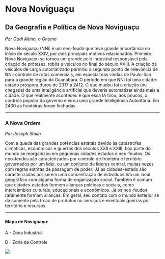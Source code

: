 # Nova Noviguaçu

## Da Geografia e Política de Nova Noviguaçu

*Por Gadi Altino, o Gnomo*

Nova Noviguaçu (NNi) é um neo-feudo que teve grande importância no início do século XXIV, por dois principais motivos relacionados. Primeiro: Nova Noviguaçu se tornou um grande polo industrial responsável pela criação de próteses, robôs e veículos no final do século XXIII. A criação de veículos de carga automatizado permitiu o segundo ponto de relevância de NNi: controle de rotas comerciais, em especial das vindas de Paulo-San para a grande região da Guanabara. O período em que NNi foi uma cidade-estado próspera durou de 2317 a 2412. O que mudou foi a criação (ou chegada) de uma inteligência artificial que deveria automatizar ainda mais a cidade. O que realmente aconteceu é que essa IA tirou, aos poucos, o controle popular do governo e virou uma grande Inteligência Autoritária. Em 2430 as fronteiras foram fechadas.

---

### A Nova Ordem

*Por Joseph Stalin*

Com a queda das grandes potências estatais devido às catástrofes climáticas, econômicas e guerras dos séculos XXII e XXIII, boa parte do mundo se reorganizou em pequenas cidades estados e neo-feudos. Os neo-feudos são caracterizados por controle de fronteira e território governados por um líder, ou um conjunto de líderes central, muitas vezes com regras estritas de passagem de poder. Já as cidades-estado são caracterizadas por serem uma concentração de indivíduos em um local geográfico com alguma forma de organização social. Também é comum que cidades-estados formem alianças políticas e sociais, como intercâmbios culturais, educacionais e econômicos. Já os neo-feudos raramente formam alianças. Em geral, seu contato com o mundo exterior se dá somente pela troca de produtos ou serviços e eventuais guerras por território e recursos.

---

#### Mapa de Noviguaçu:

A - Zona Industrial

B - Zona de Controle

![](nova-noviguaçu.png)
